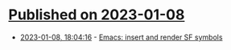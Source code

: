 # [Published on 2023-01-08](index.md)

* [2023-01-08, 18:04:16](https://lobste.rs/s/j0efhg/emacs_insert_render_sf_symbols) - [Emacs: insert and render SF symbols](https://xenodium.com/emacs-insert-and-render-sf-symbols/)

